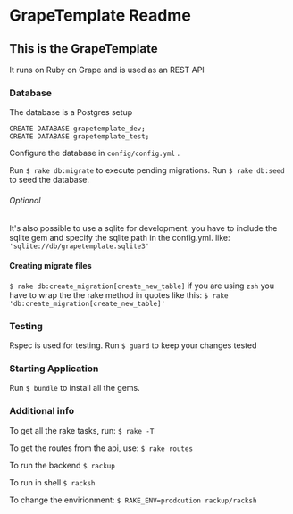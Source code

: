 # GrapeTemplate Readme

## This is the GrapeTemplate

It runs on Ruby on Grape and is used as an REST API

### Database
The database is a Postgres setup
```
CREATE DATABASE grapetemplate_dev;
CREATE DATABASE grapetemplate_test;
```

Configure the database in `config/config.yml` .

<!-- **Before running the migration, you have to disable the models.** -->

Run `$ rake db:migrate` to execute pending migrations.
Run `$ rake db:seed ` to seed the database.

###### Optional
It's also possible to use a sqlite for development.
you have to include the sqlite gem and specify the sqlite path in the config.yml. like: `'sqlite://db/grapetemplate.sqlite3'`

#### Creating migrate files
`$ rake db:create_migration[create_new_table]`
if you are using `zsh` you have to wrap the the rake method in quotes like this: `$ rake 'db:create_migration[create_new_table]'`


### Testing
Rspec is used for testing.
Run `$ guard` to keep your changes tested

### Starting Application
Run `$ bundle` to install all the gems.

### Additional info

To get all the rake tasks, run:
`$ rake -T`

To get the routes from the api, use:
`$ rake routes`

To run the backend
`$ rackup`

To run in shell
`$ racksh`

To change the envirionment:
`$ RAKE_ENV=prodcution rackup/racksh`
